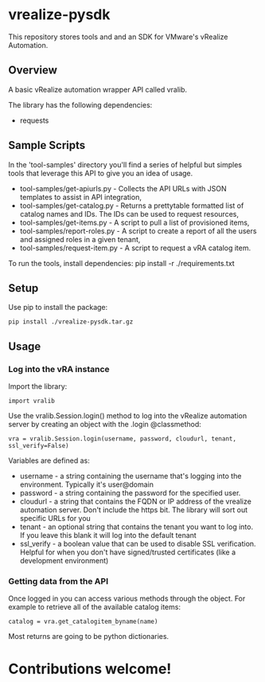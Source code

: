 # vrealize-pysdk

This repository stores tools and and an SDK for VMware's vRealize Automation.

## Overview

A basic vRealize automation wrapper API called vralib.

The library has the following dependencies:

* requests

## Sample Scripts

In the 'tool-samples' directory you'll find a series of helpful but simples tools that leverage this API to give you an idea of usage.

* tool-samples/get-apiurls.py - Collects the API URLs with JSON templates to assist in API integration,
* tool-samples/get-catalog.py - Returns a prettytable formatted list of catalog names and IDs. The IDs can be used to request resources,
* tool-samples/get-items.py - A script to pull a list of provisioned items,
* tool-samples/report-roles.py - A script to create a report of all the users and assigned roles in a given tenant,
* tool-samples/request-item.py - A script to request a vRA catalog item.

To run the tools, install dependencies:
    pip install -r ./requirements.txt

## Setup 

Use pip to install the package:

    pip install ./vrealize-pysdk.tar.gz

## Usage

### Log into the vRA instance

Import the library:

    import vralib

Use the vralib.Session.login() method to log into the vRealize automation server by creating an object with the .login @classmethod:

    vra = vralib.Session.login(username, password, cloudurl, tenant, ssl_verify=False)
    
Variables are defined as:
* username - a string containing the username that's logging into the environment. Typically it's user@domain
* password - a string containing the password for the specified user. 
* cloudurl - a string that contains the FQDN or IP address of the vrealize automation server. Don't include the https bit. The library will sort out specific URLs for you
* tenant - an optional string that contains the tenant you want to log into. If you leave this blank it will log into the default tenant
* ssl_verify - a boolean value that can be used to disable SSL verification. Helpful for when you don't have signed/trusted certificates (like a development environment) 

### Getting data from the API

Once logged in you can access various methods through the object. For example to retrieve all of the available catalog items:

    catalog = vra.get_catalogitem_byname(name)

Most returns are going to be python dictionaries. 

# Contributions welcome!
